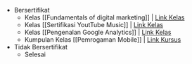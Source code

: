- Bersertifikat
	- Kelas [[Fundamentals of digital marketing]] | [Link Kelas](https://learndigital.withgoogle.com/digitalunlocked/course/digital-marketing)
	- Kelas [[Sertifikasi YoutTube Music]] | [Link Kelas](https://skillshop.exceedlms.com//student/path/18572-sertifikasi-youtube-music)
	- Kelas [[Pengenalan Google Analytics]] | [Link Kelas](https://analytics.google.com/analytics/academy/course/6)
	- Kumpulan Kelas [[Pemrogaman Mobile]] | [Link Kursus](https://developer.android.com/courses)
- Tidak Bersertifikat
	- Selesai